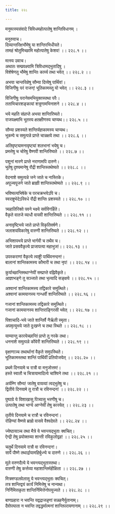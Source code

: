 ```yaml
---
title: २२८

---
```

मनुमत्स्यसंवादे त्रिविधमहोत्पातेषु शान्तिविधानम् ।  
  
मनुरुवाच।  
दिव्यान्तरिक्षभौमेषु या शान्तिरभिधीयते।  
तामहं श्रोतुमिच्छामि महोत्पातेषु केशव! ।। २२८.१ ।।  
  
मत्स्य उवाच।  
अथातः सम्प्रवक्ष्यामि त्रिविधामद्भुतादिषु ।  
विशेषेणतु भौमेषु शान्तिः कार्य्य तथा भवेत् ।। २२८.२ ।।  
  
अभया चान्तरिक्षेषु सौम्या दिव्येषु पार्थिव!।  
विजिगीषुः परं राजन्! भूतिकामस्तु यो भवेत् ।। २२८.३ ।।  
  
विजिगीषुः परानेवमभियुक्तस्तथा परैः।  
तताभिचारशङ्कायां शत्रूणामभिनाशने ।। २२८.४ ।।  
  
भये महति संप्राप्ते अभया शान्तिरिष्यते।  
राजयक्ष्माभि भूतस्य क्षतक्षीणस्य चाप्यथ।। २२८.५ ।।  
  
सौम्या प्रशस्यते शान्तिर्यज्ञकामस्य चाप्यथ।  
भूकम्पे च समुत्पन्ने प्राप्ते चान्नक्षये तथा ।। २२८.६ ।।  
  
अतिवृष्ट्यामनावृष्ट्यां शलभानां भयेषु च।  
प्रमत्तेषु च चोरेषु वैष्णवी शान्तिरिष्यते ।। २२८.७ ।।  
  
पशूनां मारणे प्राप्ते नराणामपि दारुणे।  
भूतेषु दृश्यमानेषु रौद्री शान्तिस्तथेष्यते ।। २२८.८ ।।  
  
वेदनाशे समुत्पन्ने जने जाते च नास्तिके।  
अपूज्यपूजने जाते ब्राह्मी शान्तिस्तथेष्यते ।। २२८.९ ।।  
  
भविष्यत्यभिषेके च परचक्रभयेऽपि च।  
स्वराष्ट्रभेदेऽरिवधे रौद्री शान्तिः प्रशस्यते ।। २२८.१० ।।  
  
त्र्यहातिरिक्ते पवने भक्ष्ये सर्वविगर्हिते।  
वैकृते वातजे व्याधौ वायवी शान्तिरिष्यते ।। २२८.११ ।।  
  
अनावृष्टिभये जाते प्राप्ते विकृतिवर्षणे।  
जलाशयविकारेषु वारुणी शान्तिरिष्यते ।। २२८.१२ ।।  
  
अभिशापभये प्राप्ते भार्गवी च तथैव च।  
जाते प्रसववैकृत्ये प्राजापत्या महाभुज!।। २२८.१३ ।।  
  
उपस्कराणां वैकृत्ये त्वाष्ट्री पार्थिवनन्दन!।  
बालानां शान्तिकामस्य कौमारी च तथा नृप! ।। २२८.१४ ।।  
  
कुर्याच्छान्तिमथाग्नेयीं सम्प्राप्ते वह्निवैकृते।  
आज्ञाभङ्गे तु सञ्जाते तथा भृत्यादि सङ्क्षये ।। २२८.१५ ।।  
  
अश्वानां शान्तिकामस्य तद्विकारे समुत्थिते।  
अश्वानां कामयानस्य गान्धर्वी शान्तिरिष्यते ।। २२८.१६ ।।  
  
गजानां शान्तिकामस्य तद्विकारे समुत्थिते।  
गजानां कामयानस्य शान्तिराङ्गिरसी भवेत् ।। २२८.१७ ।।  
  
पिशाचादि-भये जाते शान्तिर्वै नैर्ऋती स्मृता।  
अपमृत्युभये जाते दुःखप्ने च तथा स्थिते ।। २२८.१८ ।।  
  
याम्यान्तु कारयेच्छान्तिं प्राप्ते तु नरके तथा।  
धननाशे समुत्पन्ने कौवेरी शान्तिरिष्यते ।। २२८.१९ ।।  
  
वृक्षाणाञ्च तथार्थानां वैकृते समुपस्थिते।  
भूतिकामस्तथा शान्तिं पार्थिवीं प्रतियोजयेत् ।। २२८.२० ।।  
  
प्रथमे दिनयामे च रात्रौ वा मनुजोत्तम!।  
हस्ते स्वातौ च चित्रायामादित्ये चाश्विने तथा ।। २२८.२१ ।।  
  
अर्यम्णि सौम्य! जातेषु वायव्यां त्वद्भुतेषु च।  
द्वितीये दिनयामे तु रात्रौ च रविनन्दन! ।। २२८.२२ ।।  
  
पुष्पाग्रे ये विशाखासु पित्र्यासु भरणीषु च।  
उत्पातेषु तथा भाग्ये आग्नेयीं तेषु कारयेत् ।। २२८.२३ ।।  
  
तृतीये दिनयामे च रात्रौ च रविनन्दन!।  
रोहिण्यां वैष्णवे ब्राह्मे वासवे वैश्वदेवते ।। २२८.२४ ।।  
  
ज्येष्ठायाञ्च तथा मैत्रे ये भवन्त्यद्भुताः क्वचित्।  
ऐन्द्री तेषु प्रयोक्तव्या शान्ती रविकुलोद्वह! ।। २२८.२५ ।।  
  
चतुर्थे दिनयामे रात्रौ वा रविनन्दन!।  
सार्पे पौष्णे तथार्द्रायामहिर्बुध्न्ये च दारुणे ।। २२८.२६ ।।  
  
मूले वरुणदैत्ये ये भवन्त्यद्भुतास्तथा।  
वारुणी तेषु कर्त्तव्या महाशान्तिर्महीक्षिता ।। २२८.२७ ।।  
  
मित्रमण्डलवेलासु ये भवन्त्यद्भुताः क्वचित्।  
तत्र शान्तिद्वयं कार्यं निमित्तेषु च नान्यथा।  
निर्निमित्तकृता शान्तिर्निमित्तेनोपयुज्यते ।। २२८.२८ ।।  
  
बाणप्रहारा न भवन्ति यद्वद्राजन्नृणां सन्नहनैर्युतानाम्।  
दैवोपघाता न भवन्ति तद्वद्धर्मात्मनां शान्तिपरायणानाम् ।। २२८.२९ ।।